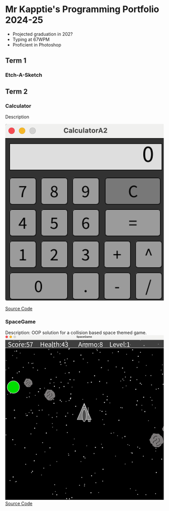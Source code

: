 # Mr Kapptie's Programming Portfolio 2024-25
* Projected graduation in 202?
* Typing at 67WPM
* Proficient in Photoshop

## Term 1
### Etch-A-Sketch

## Term 2
### Calculator

Description

![Running App](https://github.com/kappter/programmingportfolio2025-a2/blob/main/images/calc.png?raw=true)

[Source Code](https://github.com/kappter/programmingportfolio2024a3/blob/main/src/term2/Calculator/Calculator.pde)

### SpaceGame
Description: OOP solution for a collision based space themed game.
![Gameplay](https://github.com/kappter/programmingportfolio2024a3/blob/main/images/spacegame.png?raw=true)
[Source Code]()
